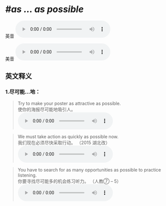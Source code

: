 # ***\#as ... as possible*** 
英音
<audio src="./media/as ... as possible1_AAC.aac" controls="controls"></audio>

美音
<audio src="./media/as ... as possible2_AAC.aac" controls="controls"></audio>



  

英文释义
---
### 1.**尽可能...地：**  

 > Try to make your poster as attractive as possible.  
 > 使你的海报尽可能地吸引人。    
<audio src="./media/possible-4.aac" controls="controls"></audio>

 > We must take action as quickly as possible now.  
 > 我们现在必须尽快采取行动。  （2015 湖北改）  
<audio src="./media/We must take action as_AAC.aac" controls="controls"></audio>

 > You have to search for as many opportunities as possible to practice listening.   
 > 你要寻找尽可能多的机会练习听力。  （人教⑦ – 5）  
<audio src="./media/possible-6.aac" controls="controls"></audio>


